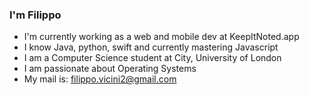 ### I'm Filippo

- I'm currently working as a web and mobile dev at KeepItNoted.app
- I know Java, python, swift and currently mastering Javascript
- I am a Computer Science student at City, University of London
- I am passionate about Operating Systems
- My mail is: filippo.vicini2@gmail.com

<!--
**FilippoVicini/FilippoVicini** is a ✨ _special_ ✨ repository because its `README.md` (this file) appears on your GitHub profile.

Here are some ideas to get you started:

- 🔭 I’m currently working on ...
- 🌱 I’m currently learning ...
- 👯 I’m looking to collaborate on ...
- 🤔 I’m looking for help with ...
- 💬 Ask me about ...
- 📫 How to reach me: ...
- 😄 Pronouns: ...
- ⚡ Fun fact: ...
-->
